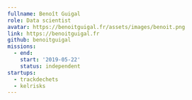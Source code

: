 ```yaml
---
fullname: Benoît Guigal
role: Data scientist
avatar: https://benoitguigal.fr/assets/images/benoit.png
link: https://benoitguigal.fr
github: benoitguigal
missions:
  - end: 
    start: '2019-05-22'
    status: independent
startups:
  - trackdechets
  - kelrisks
---
```


